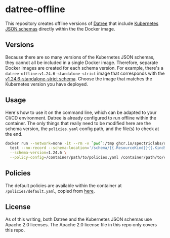 # datree-offline

This repository creates offline versions of [Datree](https://datree.io) that include [Kubernetes JSON schemas](https://github.com/yannh/kubernetes-json-schema) directly within the the Docker image.

## Versions

Because there are so many versions of the Kubernetes JSON schemas, they cannot all be included in a single Docker image.  Therefore, separate Docker images are created for each schema version.  For example, there's a `datree-offline:v1.24.6-standalone-strict` image that corresponds with the [v1.24.6-standalone-strict schema](https://github.com/yannh/kubernetes-json-schema/tree/master/v1.24.6-standalone-strict).  Choose the image that matches the Kubernetes version you have deployed.

## Usage

Here's how to use it on the command line, which can be adapted to your CI/CD environment.  Datree is already configured to run offline within the container.  The only things that really need to be modified here are the schema version, the `policies.yaml` config path, and the file(s) to check at the end.

```sh
docker run --network=none -it --rm -v `pwd`:/tmp ghcr.io/spectriclabs/datree-offline:v1.24.6-standalone-strict \
  test --no-record --schema-location='/schema/{{.ResourceKind}}{{.KindSuffix}}.json' \
  --schema-version=1.24.6 \
  --policy-config=/container/path/to/policies.yaml /container/path/to/check/*.yaml
```

## Policies

The default policies are available within the container at `/policies/default.yaml`, copied from [here](https://github.com/datreeio/datree/blob/main/examples/defaultPaC/policies.yaml).

## License

As of this writing, both Datree and the Kubernetes JSON schemas use Apache 2.0 licenses.  The Apache 2.0 license file in this repo only covers this repo.
